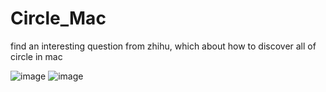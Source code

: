 # Circle_Mac
find an interesting question from zhihu, which about how to discover all of circle in mac 

![image](https://github.com/frankLeo123/Circle_Mac/debug/result1.png)
![image](https://github.com/frankLeo123/Circle_Mac/config/test.jpg)
